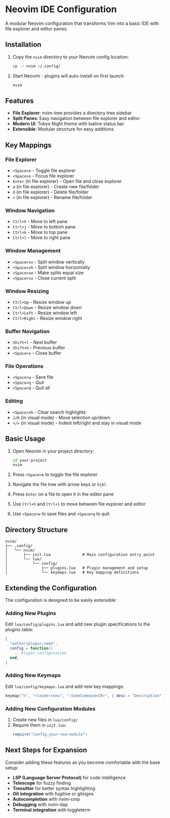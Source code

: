 # Neovim IDE Configuration

A modular Neovim configuration that transforms Vim into a basic IDE with file explorer and editor panes.

## Installation

1. Copy the `nvim` directory to your Neovim config location:
   ```bash
   cp -r nvim ~/.config/
   ```

2. Start Neovim - plugins will auto-install on first launch:
   ```bash
   nvim
   ```

## Features

- **File Explorer**: nvim-tree provides a directory tree sidebar
- **Split Panes**: Easy navigation between file explorer and editor
- **Modern UI**: Tokyo Night theme with lualine status bar
- **Extensible**: Modular structure for easy additions

## Key Mappings

### File Explorer
- `<Space>e` - Toggle file explorer
- `<Space>o` - Focus file explorer
- `Enter` (in file explorer) - Open file and close explorer
- `a` (in file explorer) - Create new file/folder
- `d` (in file explorer) - Delete file/folder
- `r` (in file explorer) - Rename file/folder

### Window Navigation
- `Ctrl+h` - Move to left pane
- `Ctrl+j` - Move to bottom pane  
- `Ctrl+k` - Move to top pane
- `Ctrl+l` - Move to right pane

### Window Management
- `<Space>sv` - Split window vertically
- `<Space>sh` - Split window horizontally
- `<Space>se` - Make splits equal size
- `<Space>sx` - Close current split

### Window Resizing
- `Ctrl+Up` - Resize window up
- `Ctrl+Down` - Resize window down
- `Ctrl+Left` - Resize window left
- `Ctrl+Right` - Resize window right

### Buffer Navigation
- `Shift+l` - Next buffer
- `Shift+h` - Previous buffer
- `<Space>x` - Close buffer

### File Operations
- `<Space>w` - Save file
- `<Space>q` - Quit
- `<Space>Q` - Quit all

### Editing
- `<Space>nh` - Clear search highlights
- `J/K` (in visual mode) - Move selection up/down
- `</>`  (in visual mode) - Indent left/right and stay in visual mode

## Basic Usage

1. Open Neovim in your project directory:
   ```bash
   cd your-project
   nvim
   ```

2. Press `<Space>e` to toggle the file explorer

3. Navigate the file tree with arrow keys or `hjkl`

4. Press `Enter` on a file to open it in the editor pane

5. Use `Ctrl+h` and `Ctrl+l` to move between file explorer and editor

6. Use `<Space>w` to save files and `<Space>q` to quit

## Directory Structure

```
nvim/
├── .config/
│   └── nvim/
│       ├── init.lua              # Main configuration entry point
│       └── lua/
│           └── config/
│               ├── plugins.lua   # Plugin management and setup
│               └── keymaps.lua   # Key mapping definitions
```

## Extending the Configuration

The configuration is designed to be easily extensible:

### Adding New Plugins

Edit `lua/config/plugins.lua` and add new plugin specifications to the plugins table:

```lua
{
  "author/plugin-name",
  config = function()
    -- Plugin configuration
  end,
}
```

### Adding New Keymaps

Edit `lua/config/keymaps.lua` and add new key mappings:

```lua
keymap("n", "<leader>new", ":SomeCommand<CR>", { desc = "Description" })
```

### Adding New Configuration Modules

1. Create new files in `lua/config/`
2. Require them in `init.lua`:
   ```lua
   require("config.your-new-module")
   ```

## Next Steps for Expansion

Consider adding these features as you become comfortable with the base setup:

- **LSP (Language Server Protocol)** for code intelligence
- **Telescope** for fuzzy finding
- **Treesitter** for better syntax highlighting
- **Git integration** with fugitive or gitsigns
- **Autocompletion** with nvim-cmp
- **Debugging** with nvim-dap
- **Terminal integration** with toggleterm